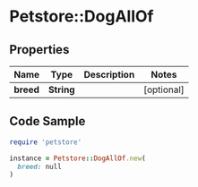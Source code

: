 # Petstore::DogAllOf

## Properties

| Name | Type | Description | Notes |
| ---- | ---- | ----------- | ----- |
| **breed** | **String** |  | [optional] |

## Code Sample

```ruby
require 'petstore'

instance = Petstore::DogAllOf.new(
  breed: null
)
```

